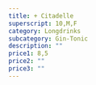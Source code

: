 ```yaml
---
title: + Citadelle
superscript: 10,M,F
category: Longdrinks
subcategory: Gin-Tonic
description: ""
price1: 8,5
price2: ""
price3: ""
---
```

